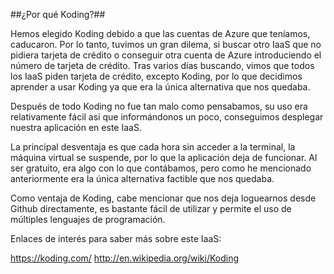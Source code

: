 ##¿Por qué Koding?##

Hemos elegido Koding debido a que las cuentas de Azure que teníamos, caducaron. Por lo tanto, tuvimos un gran dilema, si buscar otro IaaS que no pidiera tarjeta de crédito o conseguir otra cuenta de Azure introduciendo el número de tarjeta de crédito. Tras varios días buscando, vimos que todos los IaaS piden tarjeta de crédito, excepto Koding, por lo que decidimos aprender a usar Koding ya que era la única alternativa que nos quedaba. 

Después de todo Koding no fue tan malo como pensabamos, su uso era relativamente fácil así que informándonos un poco, conseguimos desplegar nuestra aplicación en este IaaS.

La principal desventaja es que cada hora sin acceder a la terminal, la máquina virtual se suspende, por lo que la aplicación deja de funcionar. Al ser gratuito, era algo con lo que contábamos, pero como he mencionado anteriormente era la única alternativa factible que nos quedaba.

Como ventaja de Koding, cabe mencionar que nos deja loguearnos desde Github directamente, es bastante fácil de utilizar y permite el uso de múltiples lenguajes de programación.

Enlaces de interés para saber más sobre este IaaS:

https://koding.com/
http://en.wikipedia.org/wiki/Koding